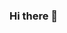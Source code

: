 ### Hi there 👋

<!--
**LHS-11/LHS-11** is a ✨ _special_ ✨ repository because its `README.md` (this file) appears on your GitHub profile.

[![Sup's github stats](https://github-readme-stats.vercel.app/api?username=LHS-11&count_private=true&show_icons=true&theme=nightowl)](https://github.com/anuraghazra/github-readme-stats)
